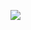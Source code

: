 [![](https://github-readme-stats.vercel.app/api?username=HPaulson&show_icons=true?count_private=true)](https://github.com/HPaulson)
